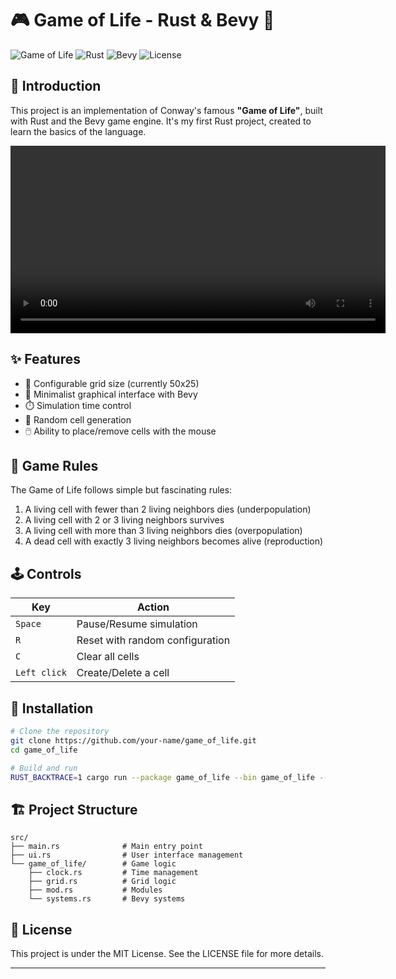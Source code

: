 # 🎮 Game of Life - Rust & Bevy 🦀

![Game of Life](https://img.shields.io/badge/Conway's-Game%20of%20Life-brightgreen)
![Rust](https://img.shields.io/badge/language-Rust-orange)
![Bevy](https://img.shields.io/badge/engine-Bevy-blue)
![License](https://img.shields.io/badge/license-MIT-green)

## 📜 Introduction

This project is an implementation of Conway's famous **"Game of Life"**, built with Rust and the Bevy game engine. It's my first Rust project, created to learn the basics of the language.

<p align="center">
  <video width="600" controls>
    <source src="./readme_resources/game_of_life_demo.mp4" type="video/mp4">
    Your browser does not support the video tag.
  </video>
</p>

## ✨ Features

- 🔲 Configurable grid size (currently 50x25)
- 🎨 Minimalist graphical interface with Bevy
- ⏱️ Simulation time control
- 🎲 Random cell generation
- 🖱️ Ability to place/remove cells with the mouse

## 🎯 Game Rules

The Game of Life follows simple but fascinating rules:

1. A living cell with fewer than 2 living neighbors dies (underpopulation)
2. A living cell with 2 or 3 living neighbors survives
3. A living cell with more than 3 living neighbors dies (overpopulation)
4. A dead cell with exactly 3 living neighbors becomes alive (reproduction)

## 🕹️ Controls

| Key | Action |
|--------|--------|
| `Space` | Pause/Resume simulation |
| `R` | Reset with random configuration |
| `C` | Clear all cells |
| `Left click` | Create/Delete a cell |

## 🔧 Installation

```bash
# Clone the repository
git clone https://github.com/your-name/game_of_life.git
cd game_of_life

# Build and run
RUST_BACKTRACE=1 cargo run --package game_of_life --bin game_of_life --features "bevy/dynamic_linking"
```

## 🏗️ Project Structure

```
src/
├── main.rs              # Main entry point
├── ui.rs                # User interface management
└── game_of_life/        # Game logic
    ├── clock.rs         # Time management
    ├── grid.rs          # Grid logic
    ├── mod.rs           # Modules
    └── systems.rs       # Bevy systems
```

## 📄 License

This project is under the MIT License. See the LICENSE file for more details.

---
